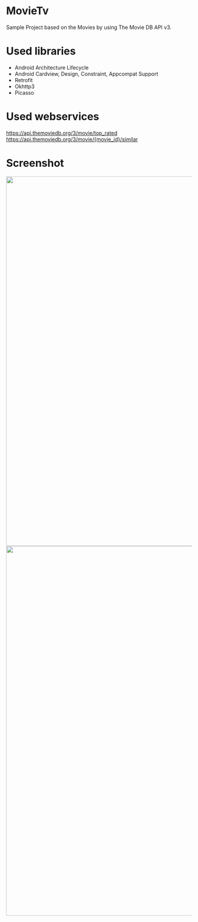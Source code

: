 # MovieTv
 Sample Project based on the Movies by using The Movie DB API v3.

# Used libraries
 * Android Architecture Lifecycle
 * Android Cardview, Design, Constraint, Appcompat Support
 * Retrofit
 * Okhttp3
 * Picasso

# Used webservices
 https://api.themoviedb.org/3/movie/top_rated <br>
 https://api.themoviedb.org/3/movie/{movie_id}/similar

# Screenshot
<img src="https://user-images.githubusercontent.com/22789704/53290392-528b1b80-37b4-11e9-971b-f4ce07fb784f.png" width="600" height="1000"/>
<br>
<img src="https://user-images.githubusercontent.com/22789704/53290449-e5c45100-37b4-11e9-893a-222d3a9dc492.png" width="600" height="1000"/>
